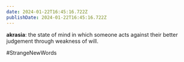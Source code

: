 ```yaml
---
date: 2024-01-22T16:45:16.722Z
publishDate: 2024-01-22T16:45:16.722Z
---
```


**akrasia**: the state of mind in which someone acts against their better judgement through weakness of will.

#StrangeNewWords
